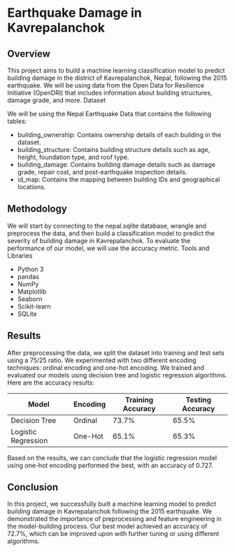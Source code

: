 # Earthquake Damage in Kavrepalanchok
## Overview

This project aims to build a machine learning classification model to predict building damage in the district of Kavrepalanchok, Nepal, following the 2015 earthquake. We will be using data from the Open Data for Resilience Initiative (OpenDRI) that includes information about building structures, damage grade, and more.
Dataset

We will be using the Nepal Earthquake Data that contains the following tables:

* building_ownership: Contains ownership details of each building in the dataset.
* building_structure: Contains building structure details such as age, height, foundation type, and roof type.
* building_damage: Contains building damage details such as damage grade, repair cost, and post-earthquake inspection details.
* id_map: Contains the mapping between building IDs and geographical locations.

## Methodology

We will start by connecting to the nepal.sqlite database, wrangle and preprocess the data, and then build a classification model to predict the severity of building damage in Kavrepalanchok. To evaluate the performance of our model, we will use the accuracy metric.
Tools and Libraries

* Python 3
* pandas
* NumPy
* Matplotlib
* Seaborn
* Scikit-learn
* SQLite

## Results
After preprocessing the data, we split the dataset into training and test sets using a 75/25 ratio. We experimented with two different encoding techniques: ordinal encoding and one-hot encoding. We trained and evaluated our models using decision tree and logistic regression algorithms. Here are the accuracy results:

| Model                | Encoding | Training Accuracy | Testing Accuracy |
|----------------------|----------|-------------------|------------------|
| Decision Tree        | Ordinal  | 73.7%             | 65.5%            |
| Logistic Regression	| One-Hot  | 65.1%             | 65.3%            |

Based on the results, we can conclude that the logistic regression model using one-hot encoding performed the best, with an accuracy of 0.727.

## Conclusion

In this project, we successfully built a machine learning model to predict building damage in Kavrepalanchok following the 2015 earthquake. We demonstrated the importance of preprocessing and feature engineering in the model-building process. Our best model achieved an accuracy of 72.7%, which can be improved upon with further tuning or using different algorithms.